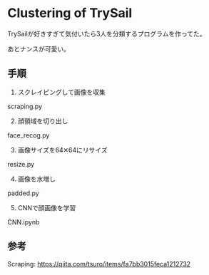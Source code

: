 # Clustering of TrySail

TrySailが好きすぎて気付いたら3人を分類するプログラムを作ってた。

あとナンスが可愛い。

## 手順

1. スクレイピングして画像を収集

scraping.py

2. 顔領域を切り出し

face_recog.py

3. 画像サイズを64✕64にリサイズ

resize.py

4. 画像を水増し

padded.py

5. CNNで顔画像を学習

CNN.ipynb

## 参考

Scraping: https://qiita.com/tsuro/items/fa7bb3015feca1212732